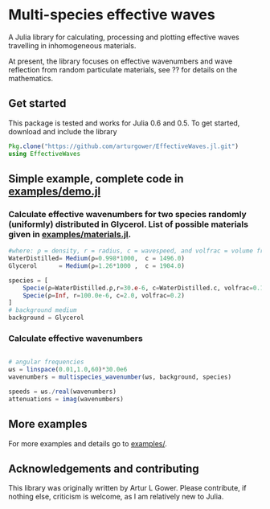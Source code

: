 # Multi-species effective waves

A Julia library for calculating, processing and plotting effective waves travelling in inhomogeneous materials.

At present, the library focuses on effective wavenumbers and wave reflection from random particulate materials, see ?? for details on the mathematics.

## Get started
This package is tested and works for Julia 0.6 and 0.5.
To get started, download and include the library
```julia
Pkg.clone("https://github.com/arturgower/EffectiveWaves.jl.git")
using EffectiveWaves
```

## Simple example, complete code in [examples/demo.jl](examples/demo.jl)
### Calculate effective wavenumbers for two species randomly (uniformly) distributed in Glycerol. List of possible materials given in [examples/materials.jl](examples/materials.jl).
```julia
#where: ρ = density, r = radius, c = wavespeed, and volfrac = volume fraction
WaterDistilled= Medium(ρ=0.998*1000,  c = 1496.0)
Glycerol      = Medium(ρ=1.26*1000 ,  c = 1904.0)

species = [
    Specie(ρ=WaterDistilled.ρ,r=30.e-6, c=WaterDistilled.c, volfrac=0.1),
    Specie(ρ=Inf, r=100.0e-6, c=2.0, volfrac=0.2)
]
# background medium
background = Glycerol
```

### Calculate effective wavenumbers
```julia

# angular frequencies
ωs = linspace(0.01,1.0,60)*30.0e6
wavenumbers = multispecies_wavenumber(ωs, background, species)

speeds = ωs./real(wavenumbers)
attenuations = imag(wavenumbers)
```

## More examples
For more examples and details go to [examples/](examples/).

## Acknowledgements and contributing
This library was originally written by Artur L Gower.
Please contribute, if nothing else, criticism is welcome, as I am relatively new to Julia.
